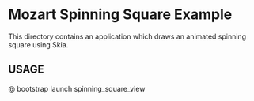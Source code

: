 # Mozart Spinning Square Example

This directory contains an application which draws an animated spinning
square using Skia.

## USAGE

  @ bootstrap launch spinning_square_view
